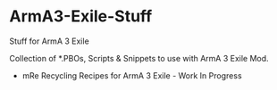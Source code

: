 # ArmA3-Exile-Stuff
Stuff for ArmA 3 Exile

Collection of *.PBOs, Scripts & Snippets to use with ArmA 3 Exile Mod.

- mRe Recycling Recipes for ArmA 3 Exile - Work In Progress
